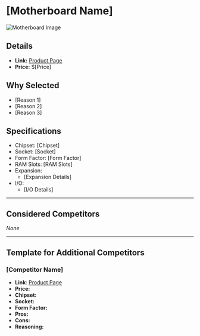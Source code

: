 # [Motherboard Name]

![Motherboard Image](images/[motherboard-image].webp "[Motherboard Name]")

## Details
- **Link:** [Product Page](#)
- **Price:** $[Price]

## Why Selected
- [Reason 1]
- [Reason 2]
- [Reason 3]

## Specifications
- Chipset: [Chipset]
- Socket: [Socket]
- Form Factor: [Form Factor]
- RAM Slots: [RAM Slots]
- Expansion: 
    - [Expansion Details]
- I/O:
    - [I/O Details]

---

## Considered Competitors

*None*

---

## Template for Additional Competitors

### [Competitor Name]
- **Link**: [Product Page](#)
- **Price:**
- **Chipset:**
- **Socket:**
- **Form Factor:**
- **Pros:**
- **Cons:**
- **Reasoning:**
